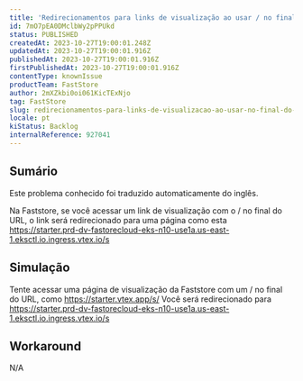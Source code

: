 ```yaml
---
title: 'Redirecionamentos para links de visualização ao usar / no final do URL'
id: 7mO7pEA0DMclbWy2pPPUkd
status: PUBLISHED
createdAt: 2023-10-27T19:00:01.248Z
updatedAt: 2023-10-27T19:00:01.916Z
publishedAt: 2023-10-27T19:00:01.916Z
firstPublishedAt: 2023-10-27T19:00:01.916Z
contentType: knownIssue
productTeam: FastStore
author: 2mXZkbi0oi061KicTExNjo
tag: FastStore
slug: redirecionamentos-para-links-de-visualizacao-ao-usar-no-final-do-url
locale: pt
kiStatus: Backlog
internalReference: 927041
---
```


## Sumário

<div class="alert alert-info">
  <p>Este problema conhecido foi traduzido automaticamente do inglês.</p>
</div>


Na Faststore, se você acessar um link de visualização com o / no final do URL, o link será redirecionado para uma página como esta https://starter.prd-dv-fastorecloud-eks-n10-use1a.us-east-1.eksctl.io.ingress.vtex.io/s

## Simulação


Tente acessar uma página de visualização da Faststore com um / no final do URL, como https://starter.vtex.app/s/
Você será redirecionado para https://starter.prd-dv-fastorecloud-eks-n10-use1a.us-east-1.eksctl.io.ingress.vtex.io/s



## Workaround


N/A





